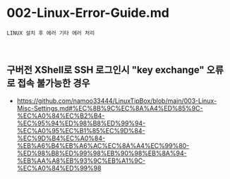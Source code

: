 # 002-Linux-Error-Guide.md
~~~
LINUX 설치 후 에러 기타 에러 처리
~~~
<br>

## 구버전 XShell로 SSH 로그인시 "key exchange" 오류로 접속 불가능한 경우
- https://github.com/namoo33444/LinuxTipBox/blob/main/003-Linux-Misc-Settings.md#%EC%8B%9C%EC%8A%A4%ED%85%9C-%EC%A0%84%EC%B2%B4-%EC%95%94%ED%98%B8%ED%99%94-%EC%A0%95%EC%B1%85%EC%9D%84-%EC%9D%B4%EC%A0%84-%EB%A6%B4%EB%A6%AC%EC%8A%A4%EC%99%80-%ED%98%B8%ED%99%98%EB%90%98%EB%8A%94-%EB%AA%A8%EB%93%9C%EB%A1%9C-%EC%A0%84%ED%99%98
